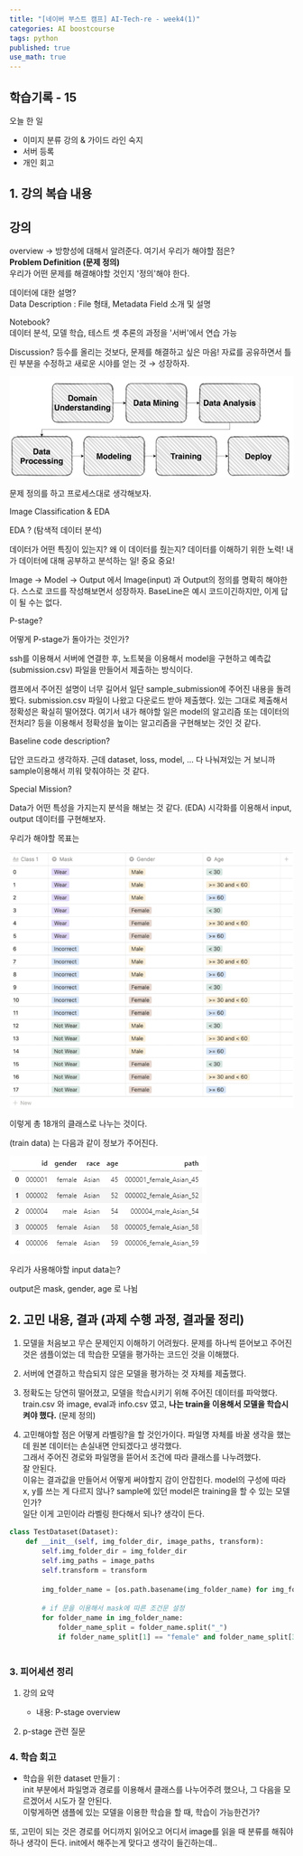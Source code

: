 ```yaml
---
title: "[네이버 부스트 캠프] AI-Tech-re - week4(1)"
categories: AI boostcourse
tags: python
published: true
use_math: true
---
```


## 학습기록 - 15

오늘 한 일

- 이미지 분류 강의 & 가이드 라인 숙지
- 서버 등록
- 개인 회고

## 1. 강의 복습 내용

## 강의

overview → 방향성에 대해서 알려준다. 여기서 우리가 해야할 점은?  
**Problem Definition (문제 정의)**  
우리가 어떤 문제를 해결해야할 것인지 '정의'해야 한다.  

데이터에 대한 설명?  
Data Description : File 형태, Metadata  Field 소개 및 설명  

Notebook?  
데이터 분석, 모델 학습, 테스트 셋 추론의 과정을 '서버'에서 연습 가능  

Discussion?
등수를 올리는 것보다, 문제를 해결하고 싶은 마음!
자료를 공유하면서 틀린 부분을 수정하고 새로운 시야를 얻는 것 → 성장하자.

![Untitled](/assets/images/AI-Images2/week4/img1.png)

문제 정의를 하고 프로세스대로 생각해보자.

Image Classification & EDA

EDA ? (탐색적 데이터 분석)

데이터가 어떤 특징이 있는지? 왜 이 데이터를 줬는지? 데이터를 이해하기 위한 노력! 내가 데이터에 대해 공부하고 분석하는 일! 중요 중요!  

Image → Model → Output 에서 Image(input) 과 Output의 정의를 명확히 해야한다. 스스로 코드를 작성해보면서 성장하자. BaseLine은 예시 코드이긴하지만, 이게 답이 될 수는 없다.

P-stage?  

어떻게 P-stage가 돌아가는 것인가?

ssh를 이용해서 서버에 연결한 후, 노트북을 이용해서 model을 구현하고 예측값 (submission.csv) 파일을 만들어서 제출하는 방식이다.  

캠프에서 주어진 설명이 너무 길어서 일단 sample_submission에 주어진 내용을 돌려봤다. submission.csv 파일이 나왔고 다운로드 받아 제출했다. 있는 그대로 제출해서 정확성은 확실히 떨어졌다. 여기서 내가 해야할 일은 model의 알고리즘 또는 데이터의 전처리? 등을 이용해서 정확성을 높이는 알고리즘을 구현해보는 것인 것 같다.  

Baseline code description?  

답안 코드라고 생각하자. 근데 dataset, loss, model, ... 다 나눠져있는 거 보니까 sample이용해서 끼워 맞춰야하는 것 같다.

Special Mission?  

Data가 어떤 특성을 가지는지 분석을 해보는 것 같다. (EDA) 시각화를 이용해서 input, output 데이터를 구현해보자.

우리가 해야할 목표는

![Untitled](/assets/images/AI-Images2/week4/img2.png)

이렇게 총 18개의 클래스로 나누는 것이다.

(train data) 는 다음과 같이 정보가 주어진다.

![Untitled](/assets/images/AI-Images2/week4/img3.png)

우리가 사용해야할 input data는?

output은 mask, gender, age 로 나뉨

## 2. 고민 내용, 결과 (과제 수행 과정, 결과물 정리)

1. 모델을 처음보고 무슨 문제인지 이해하기 어려웠다. 문제를 하나씩 뜯어보고 주어진 것은 샘플이었는 데 학습한 모델을 평가하는 코드인 것을 이해했다.  

2. 서버에 연결하고 학습되지 않은 모델을 평가하는 것 자체를 제출했다.  

3. 정확도는 당연히 떨어졌고, 모델을 학습시키기 위해 주어진 데이터를 파악했다. train.csv 와 image, eval과 info.csv 였고, **나는 train을 이용해서 모델을 학습시켜야 했다.** (문제 정의)

4. 고민해야할 점은 어떻게 라벨링?을 할 것인가이다. 파일명 자체를 바꿀 생각을 했는데 원본 데이터는 손실내면 안되겠다고 생각했다.  
그래서 주어진 경로와 파일명을 뜯어서 조건에 따라 클래스를 나누려했다.  
잘 안된다.  
이유는 결과값을 만들어서 어떻게 써야할지 감이 안잡힌다. model의 구성에 따라 x, y를 쓰는 게 다르지 않나? sample에 있던 model은 training을 할 수 있는 모델인가?  
일단 이게 고민이라 라벨링 한다해서 되나? 생각이 든다.


```python
class TestDataset(Dataset):
    def __init__(self, img_folder_dir, image_paths, transform):
        self.img_folder_dir = img_folder_dir
        self.img_paths = image_paths
        self.transform = transform
        
        img_folder_name = [os.path.basename(img_folder_name) for img_folder_name in self.img_folder_dir]
        
        # if 문을 이용해서 mask에 따른 조건문 설정
        for folder_name in img_folder_name:
            folder_name_split = folder_name.split("_")
            if folder_name_split[1] == "female" and folder_name_split[3]:
                

```

### 3. 피어세션 정리

1. 강의 요약
    - 내용: P-stage overview

2. p-stage 관련 질문

### 4. 학습 회고

- 학습을 위한 dataset 만들기 :  
init 부분에서 파일명과 경로를 이용해서 클래스를 나누어주려 했으나, 그 다음을 모르겠어서 시도가 잘 안된다.  
이렇게하면 샘플에 있는 모델을 이용한 학습을 할 때, 학습이 가능한건가?  

또, 고민이 되는 것은 경로를 어디까지 읽어오고 어디서 image를 읽을 때 분류를 해줘야 하나 생각이 든다. init에서 해주는게 맞다고 생각이 들긴하는데..  
